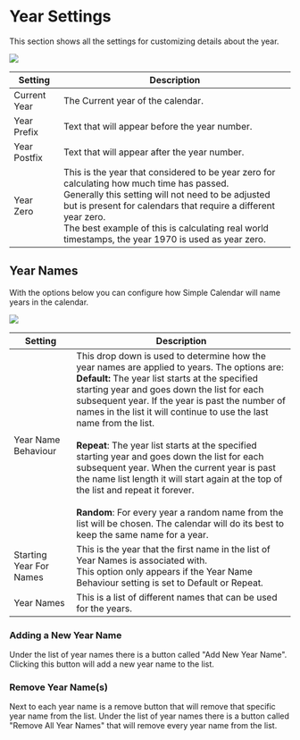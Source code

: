 # Year Settings

This section shows all the settings for customizing details about the year.


![](media://year-settings-current.png)

| Setting       | Description                                                                                                                                                                                                                                                                                                               |
|---------------|---------------------------------------------------------------------------------------------------------------------------------------------------------------------------------------------------------------------------------------------------------------------------------------------------------------------------|
| Current Year  | The Current year of the calendar.                                                                                                                                                                                                                                                        |
| Year Prefix   | Text that will appear before the year number.                                                                                                                                                                                                                                                                             |
| Year Postfix  | Text that will appear after the year number.                                                                                                                                                                                                                                                                              |
| Year Zero     | This is the year that considered to be year zero for calculating how much time has passed.<br/>Generally this setting will not need to be adjusted but is present for calendars that require a different year zero.<br/>The best example of this is calculating real world timestamps, the year 1970 is used as year zero. |


## Year Names

With the options below you can configure how Simple Calendar will name years in the calendar.

![](media://year-settings-year-name.png)

| Setting                 | Description                                                                                                                                                                                                                                                                                                                                                                                                                                                                                                                                                                                                                                                                                                                                                        |
|-------------------------|--------------------------------------------------------------------------------------------------------------------------------------------------------------------------------------------------------------------------------------------------------------------------------------------------------------------------------------------------------------------------------------------------------------------------------------------------------------------------------------------------------------------------------------------------------------------------------------------------------------------------------------------------------------------------------------------------------------------------------------------------------------------|
| Year Name Behaviour     | This drop down is used to determine how the year names are applied to years. The options are:<br/><strong>Default:</strong> The year list starts at the specified starting year and goes down the list for each subsequent year. If the year is past the number of names in the list it will continue to use the last name from the list.<br/><br/><strong>Repeat</strong>: The year list starts at the specified starting year and goes down the list for each subsequent year. When the current year is past the name list length it will start again at the top of the list and repeat it forever.<br/><br/><strong>Random</strong>: For every year a random name from the list will be chosen. The calendar will do its best to keep the same name for a year. |
| Starting Year For Names | This is the year that the first name in the list of Year Names is associated with.<br/>This option only appears if the Year Name Behaviour setting is set to Default or Repeat.                                                                                                                                                                                                                                                                                                                                                                                                                                                                                                                                                                                    |
| Year Names              | This is a list of different names that can be used for the years.                                                                                                                                                                                                                                                                                                                                                                                                                                                                                                                                                                                                                                                                                                  |

### Adding a New Year Name

Under the list of year names there is a button called "Add New Year Name". Clicking this button will add a new year name to the list.

### Remove Year Name(s)

Next to each year name is a remove button that will remove that specific year name from the list. Under the list of year names there is a button called "Remove All Year Names" that will remove every year name from the list.